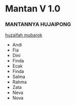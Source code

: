 # Mantan V 1.0

### MANTANNYA HUJAIPONG

[huzaifah mubarok]("https://www.instagram.com/hudzai_mubarok/")

- Andi
- Fia
- Dini
- Finda
- Ecak
- Finda
- Salma
- Rahma
- Zata
- Neva
- Nova
